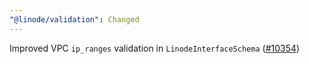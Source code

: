 ```yaml
---
"@linode/validation": Changed
---
```


Improved VPC `ip_ranges` validation in `LinodeInterfaceSchema` ([#10354](https://github.com/linode/manager/pull/10354))
